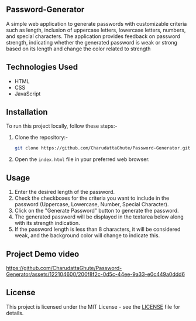 ## Password-Generator

A simple web application to generate passwords with customizable criteria such as length, inclusion of uppercase letters, lowercase letters, numbers, and special characters. The application provides feedback on password strength, indicating whether the generated password is weak or strong based on its length and change the color related to strength

## Technologies Used

- HTML
- CSS
- JavaScript 

## Installation

To run this project locally, follow these steps:-

1. Clone the repository:-
    ```bash
    git clone https://github.com/CharudattaGhute/Password-Generator.git
    ```
2. Open the `index.html` file in your preferred web browser.

## Usage

1. Enter the desired length of the password.
2. Check the checkboxes for the criteria you want to include in the password (Uppercase, Lowercase, Number, Special Character).
3. Click on the "Generate Password" button to generate the password.
4. The generated password will be displayed in the textarea below along with its strength indication.
5. If the password length is less than 8 characters, it will be considered weak, and the background color will change to indicate this.

## Project Demo video



https://github.com/CharudattaGhute/Password-Generator/assets/122104600/200f8f2c-0d5c-44ee-9a33-e0c449a0ddd6


## License

This project is licensed under the MIT License - see the [LICENSE](LICENSE) file for details.

